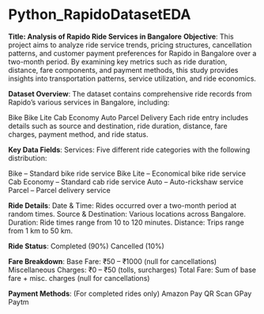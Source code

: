 # Python_RapidoDatasetEDA

**Title: Analysis of Rapido Ride Services in Bangalore**
**Objective**:
This project aims to analyze ride service trends, pricing structures, cancellation patterns, and customer payment preferences for Rapido in Bangalore over a two-month period. By examining key metrics such as ride duration, distance, fare components, and payment methods, this study provides insights into transportation patterns, service utilization, and ride economics.

**Dataset Overview**:
The dataset contains comprehensive ride records from Rapido’s various services in Bangalore, including:

Bike
Bike Lite
Cab Economy
Auto
Parcel Delivery
Each ride entry includes details such as source and destination, ride duration, distance, fare charges, payment method, and ride status.

**Key Data Fields**:
Services: Five different ride categories with the following distribution:

Bike – Standard bike ride service
Bike Lite – Economical bike ride service
Cab Economy  – Standard cab ride service
Auto – Auto-rickshaw service
Parcel  – Parcel delivery service

**Ride Details**:
Date & Time: Rides occurred over a two-month period at random times.
Source & Destination: Various locations across Bangalore.
Duration: Ride times range from 10 to 120 minutes.
Distance: Trips range from 1 km to 50 km.

**Ride Status**:
Completed (90%)
Cancelled (10%)

**Fare Breakdown**:
Base Fare: ₹50 – ₹1000 (null for cancellations)
Miscellaneous Charges: ₹0 – ₹50 (tolls, surcharges)
Total Fare: Sum of base fare + misc. charges (null for cancellations)

**Payment Methods**: (For completed rides only)
Amazon Pay
QR Scan
GPay
Paytm

